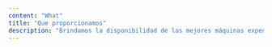 ```yaml
---
content: "What"
title: "Que proporcionamos"
description: "Brindamos la disponibilidad de las mejores máquinas expendedoras y minimercados a través de alianzas en ubicaciones estratégicas como condominios, estaciones y empresas. También suministramos a estas máquinas los mejores productos elegidos estratégicamente para cada ubicación, responsabilizándonos del mantenimiento y buen funcionamiento de la máquina."
---
```

